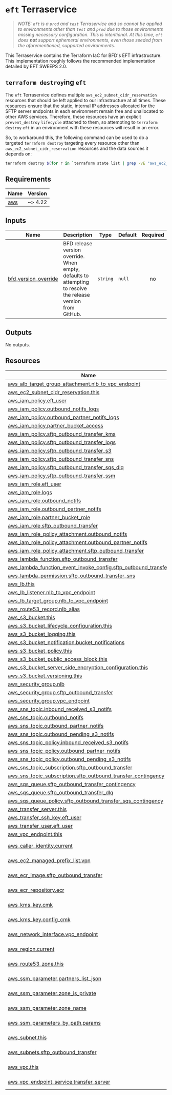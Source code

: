 # `eft` Terraservice

> _NOTE: `eft` is a `prod` and `test` Terraservice and so cannot be applied to environments other than `test` and `prod` due to those environments missing necessary configuration. This is intentional. At this time, `eft` does **not** support ephemeral environments, even those seeded from the aforementioned, supported environments._

This Terraservice contains the Terraform IaC for BFD's EFT infrastructure. This implementation roughly follows the recommended implementation detailed by EFT SWEEPS 2.0.

## `terraform destroy`ing `eft`

The `eft` Terraservice defines multiple `aws_ec2_subnet_cidr_reservation` resources that should be left applied to our infrastructure at all times. These resources ensure that the static, internal IP addresses allocated for the SFTP server endpoints in each environment remain free and unallocated to other AWS services. Therefore, these resources have an explicit `prevent_destroy` `lifecycle` attached to them, so attempting to `terraform destroy` `eft` in an environment with these resources will result in an error.

So, to workaround this, the following command can be used to do a targeted `terraform destroy` targeting every resource other than `aws_ec2_subnet_cidr_reservation` resources and the data sources it depends on:

```bash
terraform destroy $(for r in `terraform state list | grep -vE "aws_ec2_subnet_cidr_reservation.this|data.*"` ; do printf "-target=${r} "; done)
```

<!-- BEGIN_TF_DOCS -->
<!-- GENERATED WITH `terraform-docs .`
     Manually updating the README.md will be overwritten.
     For more details, see the file '.terraform-docs.yml' or
     https://terraform-docs.io/user-guide/configuration/
-->
## Requirements

| Name | Version |
|------|---------|
| <a name="requirement_aws"></a> [aws](#requirement\_aws) | ~> 4.22 |

<!-- GENERATED WITH `terraform-docs .`
     Manually updating the README.md will be overwritten.
     For more details, see the file '.terraform-docs.yml' or
     https://terraform-docs.io/user-guide/configuration/
-->

## Inputs

| Name | Description | Type | Default | Required |
|------|-------------|------|---------|:--------:|
| <a name="input_bfd_version_override"></a> [bfd\_version\_override](#input\_bfd\_version\_override) | BFD release version override. When empty, defaults to attempting to resolve the release version from GitHub. | `string` | `null` | no |

<!-- GENERATED WITH `terraform-docs .`
     Manually updating the README.md will be overwritten.
     For more details, see the file '.terraform-docs.yml' or
     https://terraform-docs.io/user-guide/configuration/
-->



<!-- GENERATED WITH `terraform-docs .`
     Manually updating the README.md will be overwritten.
     For more details, see the file '.terraform-docs.yml' or
     https://terraform-docs.io/user-guide/configuration/
-->

## Outputs

No outputs.

<!-- GENERATED WITH `terraform-docs .`
     Manually updating the README.md will be overwritten.
     For more details, see the file '.terraform-docs.yml' or
     https://terraform-docs.io/user-guide/configuration/
-->

## Resources

| Name | Type |
|------|------|
| [aws_alb_target_group_attachment.nlb_to_vpc_endpoint](https://registry.terraform.io/providers/hashicorp/aws/latest/docs/resources/alb_target_group_attachment) | resource |
| [aws_ec2_subnet_cidr_reservation.this](https://registry.terraform.io/providers/hashicorp/aws/latest/docs/resources/ec2_subnet_cidr_reservation) | resource |
| [aws_iam_policy.eft_user](https://registry.terraform.io/providers/hashicorp/aws/latest/docs/resources/iam_policy) | resource |
| [aws_iam_policy.outbound_notifs_logs](https://registry.terraform.io/providers/hashicorp/aws/latest/docs/resources/iam_policy) | resource |
| [aws_iam_policy.outbound_partner_notifs_logs](https://registry.terraform.io/providers/hashicorp/aws/latest/docs/resources/iam_policy) | resource |
| [aws_iam_policy.partner_bucket_access](https://registry.terraform.io/providers/hashicorp/aws/latest/docs/resources/iam_policy) | resource |
| [aws_iam_policy.sftp_outbound_transfer_kms](https://registry.terraform.io/providers/hashicorp/aws/latest/docs/resources/iam_policy) | resource |
| [aws_iam_policy.sftp_outbound_transfer_logs](https://registry.terraform.io/providers/hashicorp/aws/latest/docs/resources/iam_policy) | resource |
| [aws_iam_policy.sftp_outbound_transfer_s3](https://registry.terraform.io/providers/hashicorp/aws/latest/docs/resources/iam_policy) | resource |
| [aws_iam_policy.sftp_outbound_transfer_sns](https://registry.terraform.io/providers/hashicorp/aws/latest/docs/resources/iam_policy) | resource |
| [aws_iam_policy.sftp_outbound_transfer_sqs_dlq](https://registry.terraform.io/providers/hashicorp/aws/latest/docs/resources/iam_policy) | resource |
| [aws_iam_policy.sftp_outbound_transfer_ssm](https://registry.terraform.io/providers/hashicorp/aws/latest/docs/resources/iam_policy) | resource |
| [aws_iam_role.eft_user](https://registry.terraform.io/providers/hashicorp/aws/latest/docs/resources/iam_role) | resource |
| [aws_iam_role.logs](https://registry.terraform.io/providers/hashicorp/aws/latest/docs/resources/iam_role) | resource |
| [aws_iam_role.outbound_notifs](https://registry.terraform.io/providers/hashicorp/aws/latest/docs/resources/iam_role) | resource |
| [aws_iam_role.outbound_partner_notifs](https://registry.terraform.io/providers/hashicorp/aws/latest/docs/resources/iam_role) | resource |
| [aws_iam_role.partner_bucket_role](https://registry.terraform.io/providers/hashicorp/aws/latest/docs/resources/iam_role) | resource |
| [aws_iam_role.sftp_outbound_transfer](https://registry.terraform.io/providers/hashicorp/aws/latest/docs/resources/iam_role) | resource |
| [aws_iam_role_policy_attachment.outbound_notifs](https://registry.terraform.io/providers/hashicorp/aws/latest/docs/resources/iam_role_policy_attachment) | resource |
| [aws_iam_role_policy_attachment.outbound_partner_notifs](https://registry.terraform.io/providers/hashicorp/aws/latest/docs/resources/iam_role_policy_attachment) | resource |
| [aws_iam_role_policy_attachment.sftp_outbound_transfer](https://registry.terraform.io/providers/hashicorp/aws/latest/docs/resources/iam_role_policy_attachment) | resource |
| [aws_lambda_function.sftp_outbound_transfer](https://registry.terraform.io/providers/hashicorp/aws/latest/docs/resources/lambda_function) | resource |
| [aws_lambda_function_event_invoke_config.sftp_outbound_transfer](https://registry.terraform.io/providers/hashicorp/aws/latest/docs/resources/lambda_function_event_invoke_config) | resource |
| [aws_lambda_permission.sftp_outbound_transfer_sns](https://registry.terraform.io/providers/hashicorp/aws/latest/docs/resources/lambda_permission) | resource |
| [aws_lb.this](https://registry.terraform.io/providers/hashicorp/aws/latest/docs/resources/lb) | resource |
| [aws_lb_listener.nlb_to_vpc_endpoint](https://registry.terraform.io/providers/hashicorp/aws/latest/docs/resources/lb_listener) | resource |
| [aws_lb_target_group.nlb_to_vpc_endpoint](https://registry.terraform.io/providers/hashicorp/aws/latest/docs/resources/lb_target_group) | resource |
| [aws_route53_record.nlb_alias](https://registry.terraform.io/providers/hashicorp/aws/latest/docs/resources/route53_record) | resource |
| [aws_s3_bucket.this](https://registry.terraform.io/providers/hashicorp/aws/latest/docs/resources/s3_bucket) | resource |
| [aws_s3_bucket_lifecycle_configuration.this](https://registry.terraform.io/providers/hashicorp/aws/latest/docs/resources/s3_bucket_lifecycle_configuration) | resource |
| [aws_s3_bucket_logging.this](https://registry.terraform.io/providers/hashicorp/aws/latest/docs/resources/s3_bucket_logging) | resource |
| [aws_s3_bucket_notification.bucket_notifications](https://registry.terraform.io/providers/hashicorp/aws/latest/docs/resources/s3_bucket_notification) | resource |
| [aws_s3_bucket_policy.this](https://registry.terraform.io/providers/hashicorp/aws/latest/docs/resources/s3_bucket_policy) | resource |
| [aws_s3_bucket_public_access_block.this](https://registry.terraform.io/providers/hashicorp/aws/latest/docs/resources/s3_bucket_public_access_block) | resource |
| [aws_s3_bucket_server_side_encryption_configuration.this](https://registry.terraform.io/providers/hashicorp/aws/latest/docs/resources/s3_bucket_server_side_encryption_configuration) | resource |
| [aws_s3_bucket_versioning.this](https://registry.terraform.io/providers/hashicorp/aws/latest/docs/resources/s3_bucket_versioning) | resource |
| [aws_security_group.nlb](https://registry.terraform.io/providers/hashicorp/aws/latest/docs/resources/security_group) | resource |
| [aws_security_group.sftp_outbound_transfer](https://registry.terraform.io/providers/hashicorp/aws/latest/docs/resources/security_group) | resource |
| [aws_security_group.vpc_endpoint](https://registry.terraform.io/providers/hashicorp/aws/latest/docs/resources/security_group) | resource |
| [aws_sns_topic.inbound_received_s3_notifs](https://registry.terraform.io/providers/hashicorp/aws/latest/docs/resources/sns_topic) | resource |
| [aws_sns_topic.outbound_notifs](https://registry.terraform.io/providers/hashicorp/aws/latest/docs/resources/sns_topic) | resource |
| [aws_sns_topic.outbound_partner_notifs](https://registry.terraform.io/providers/hashicorp/aws/latest/docs/resources/sns_topic) | resource |
| [aws_sns_topic.outbound_pending_s3_notifs](https://registry.terraform.io/providers/hashicorp/aws/latest/docs/resources/sns_topic) | resource |
| [aws_sns_topic_policy.inbound_received_s3_notifs](https://registry.terraform.io/providers/hashicorp/aws/latest/docs/resources/sns_topic_policy) | resource |
| [aws_sns_topic_policy.outbound_partner_notifs](https://registry.terraform.io/providers/hashicorp/aws/latest/docs/resources/sns_topic_policy) | resource |
| [aws_sns_topic_policy.outbound_pending_s3_notifs](https://registry.terraform.io/providers/hashicorp/aws/latest/docs/resources/sns_topic_policy) | resource |
| [aws_sns_topic_subscription.sftp_outbound_transfer](https://registry.terraform.io/providers/hashicorp/aws/latest/docs/resources/sns_topic_subscription) | resource |
| [aws_sns_topic_subscription.sftp_outbound_transfer_contingency](https://registry.terraform.io/providers/hashicorp/aws/latest/docs/resources/sns_topic_subscription) | resource |
| [aws_sqs_queue.sftp_outbound_transfer_contingency](https://registry.terraform.io/providers/hashicorp/aws/latest/docs/resources/sqs_queue) | resource |
| [aws_sqs_queue.sftp_outbound_transfer_dlq](https://registry.terraform.io/providers/hashicorp/aws/latest/docs/resources/sqs_queue) | resource |
| [aws_sqs_queue_policy.sftp_outbound_transfer_sqs_contingency](https://registry.terraform.io/providers/hashicorp/aws/latest/docs/resources/sqs_queue_policy) | resource |
| [aws_transfer_server.this](https://registry.terraform.io/providers/hashicorp/aws/latest/docs/resources/transfer_server) | resource |
| [aws_transfer_ssh_key.eft_user](https://registry.terraform.io/providers/hashicorp/aws/latest/docs/resources/transfer_ssh_key) | resource |
| [aws_transfer_user.eft_user](https://registry.terraform.io/providers/hashicorp/aws/latest/docs/resources/transfer_user) | resource |
| [aws_vpc_endpoint.this](https://registry.terraform.io/providers/hashicorp/aws/latest/docs/resources/vpc_endpoint) | resource |
| [aws_caller_identity.current](https://registry.terraform.io/providers/hashicorp/aws/latest/docs/data-sources/caller_identity) | data source |
| [aws_ec2_managed_prefix_list.vpn](https://registry.terraform.io/providers/hashicorp/aws/latest/docs/data-sources/ec2_managed_prefix_list) | data source |
| [aws_ecr_image.sftp_outbound_transfer](https://registry.terraform.io/providers/hashicorp/aws/latest/docs/data-sources/ecr_image) | data source |
| [aws_ecr_repository.ecr](https://registry.terraform.io/providers/hashicorp/aws/latest/docs/data-sources/ecr_repository) | data source |
| [aws_kms_key.cmk](https://registry.terraform.io/providers/hashicorp/aws/latest/docs/data-sources/kms_key) | data source |
| [aws_kms_key.config_cmk](https://registry.terraform.io/providers/hashicorp/aws/latest/docs/data-sources/kms_key) | data source |
| [aws_network_interface.vpc_endpoint](https://registry.terraform.io/providers/hashicorp/aws/latest/docs/data-sources/network_interface) | data source |
| [aws_region.current](https://registry.terraform.io/providers/hashicorp/aws/latest/docs/data-sources/region) | data source |
| [aws_route53_zone.this](https://registry.terraform.io/providers/hashicorp/aws/latest/docs/data-sources/route53_zone) | data source |
| [aws_ssm_parameter.partners_list_json](https://registry.terraform.io/providers/hashicorp/aws/latest/docs/data-sources/ssm_parameter) | data source |
| [aws_ssm_parameter.zone_is_private](https://registry.terraform.io/providers/hashicorp/aws/latest/docs/data-sources/ssm_parameter) | data source |
| [aws_ssm_parameter.zone_name](https://registry.terraform.io/providers/hashicorp/aws/latest/docs/data-sources/ssm_parameter) | data source |
| [aws_ssm_parameters_by_path.params](https://registry.terraform.io/providers/hashicorp/aws/latest/docs/data-sources/ssm_parameters_by_path) | data source |
| [aws_subnet.this](https://registry.terraform.io/providers/hashicorp/aws/latest/docs/data-sources/subnet) | data source |
| [aws_subnets.sftp_outbound_transfer](https://registry.terraform.io/providers/hashicorp/aws/latest/docs/data-sources/subnets) | data source |
| [aws_vpc.this](https://registry.terraform.io/providers/hashicorp/aws/latest/docs/data-sources/vpc) | data source |
| [aws_vpc_endpoint_service.transfer_server](https://registry.terraform.io/providers/hashicorp/aws/latest/docs/data-sources/vpc_endpoint_service) | data source |
<!-- END_TF_DOCS -->
